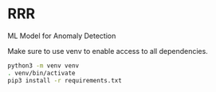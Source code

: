 # RRR
ML Model for Anomaly Detection

Make sure to use venv to enable access to all dependencies. 
```bash
python3 -m venv venv 
. venv/bin/activate
pip3 install -r requirements.txt
```